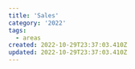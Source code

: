 ```yaml
---
title: 'Sales'
category: '2022'
tags:
  - areas
created: 2022-10-29T23:37:03.410Z
updated: 2022-10-29T23:37:03.410Z
---
```



